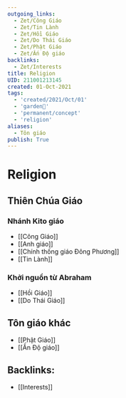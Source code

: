 ```yaml
---
outgoing_links:
  - Zet/Công Giáo
  - Zet/Tin Lành
  - Zet/Hồi Giáo
  - Zet/Do Thái Giáo
  - Zet/Phật Giáo
  - Zet/Ấn Độ giáo
backlinks:
  - Zet/Interests
title: Religion
UID: 211001213145
created: 01-Oct-2021
tags:
  - 'created/2021/Oct/01'
  - 'garden🏡'
  - 'permanent/concept'
  - 'religion'
aliases:
  - Tôn giáo
publish: True
---
```

# Religion

## Thiên Chúa Giáo
### Nhánh Kito giáo
- [[Công Giáo]]
- [[Anh giáo]]
- [[Chính thống giáo Đông Phương]]
- [[Tin Lành]]

### Khởi nguồn từ Abraham
- [[Hồi Giáo]]
- [[Do Thái Giáo]]

## Tôn giáo khác
- [[Phật Giáo]]
- [[Ấn Độ giáo]]


## Backlinks:
- [[Interests]]
